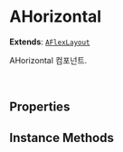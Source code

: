 # AHorizontal
**Extends**: [`AFlexLayout`](./AFlexLayout.md)

AHorizontal 컴포넌트.

<br/>

## Properties



## Instance Methods

 

